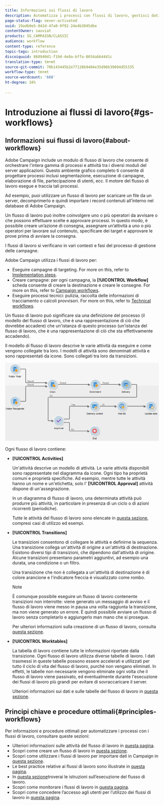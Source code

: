 ```yaml
---
title: Informazioni sui flussi di lavoro
description: Automatizza i processi con flussi di lavoro, gestisci dati e audience, invia messaggi e molto altro.
page-status-flag: never-activated
uuid: 19adb0e5-042d-47a0-9f92-24e4b3045dbe
contentOwner: sauviat
products: SG_CAMPAIGN/CLASSIC
audience: workflow
content-type: reference
topic-tags: introduction
discoiquuid: 868940d1-f19d-4e9a-bffa-8654abb4441c
translation-type: tm+mt
source-git-commit: 70b143445b2e77128b9404e35d96b39694d55335
workflow-type: tm+mt
source-wordcount: '668'
ht-degree: 16%

---
```



# Introduzione ai flussi di lavoro{#gs-workflows}

## Informazioni sui flussi di lavoro{#about-workflows}

 Adobe Campaign include un modulo di flusso di lavoro che consente di orchestrare l&#39;intera gamma di processi e attività tra i diversi moduli del server applicazioni. Questo ambiente grafico completo ti consente di progettare processi inclusi segmentazione, esecuzione di campagne, elaborazione di file, partecipazione di utenti, ecc. Il motore del flusso di lavoro esegue e traccia tali processi.

Ad esempio, puoi utilizzare un flusso di lavoro per scaricare un file da un server, decomprimerlo e quindi importare i record contenuti all’interno nel database di Adobe Campaign.

Un flusso di lavoro può inoltre coinvolgere uno o più operatori da avvisare o che possono effettuare scelte e approvare processi. In questo modo, è possibile creare un’azione di consegna, assegnare un’attività a uno o più operatori per lavorare sul contenuto, specificare dei target e approvare le prove prima di avviare la consegna.

I flussi di lavoro si verificano in vari contesti e fasi del processo di gestione delle campagne.

 Adobe Campaign utilizza i flussi di lavoro per:

* Eseguire campagne di targeting. For more on this, refer to [Implementation steps](../../workflow/using/building-a-workflow.md#implementation-steps-).
* Creare campagne: per ogni campagna, la **[!UICONTROL Workflow]** scheda consente di creare la destinazione e creare le consegne. For more on this, refer to [Campaign workflows](../../workflow/using/building-a-workflow.md#campaign-workflows).
* Eseguire processi tecnici: pulizia, raccolta delle informazioni di tracciamento o calcoli provvisori. For more on this, refer to [Technical workflows](../../workflow/using/building-a-workflow.md#technical-workflows).

Un flusso di lavoro può significare sia una definizione del processo (il modello del flusso di lavoro, che è una rappresentazione di ciò che dovrebbe accadere) che un&#39;istanza di questo processo (un&#39;istanza del flusso di lavoro, che è una rappresentazione di ciò che sta effettivamente accadendo).

Il modello di flusso di lavoro descrive le varie attività da eseguire e come vengono collegate tra loro. I modelli di attività sono denominati attività e sono rappresentati da icone. Sono collegati tra loro da transizioni.

![](assets/example1.png)

Ogni flusso di lavoro contiene:

* **[!UICONTROL Activities]**

   Un&#39;attività descrive un modello di attività. Le varie attività disponibili sono rappresentate nel diagramma da icone. Ogni tipo ha proprietà comuni e proprietà specifiche. Ad esempio, mentre tutte le attività hanno un nome e un&#39;etichetta, solo l&#39; **[!UICONTROL Approval]** attività dispone di un&#39;assegnazione.

   In un diagramma di flusso di lavoro, una determinata attività può produrre più attività, in particolare in presenza di un ciclo o di azioni ricorrenti (periodiche).

   Tutte le attività del flusso di lavoro sono elencate in [questa sezione](../../workflow/using/about-activities.md), compresi casi di utilizzo ed esempi.

* **[!UICONTROL Transitions]**

   Le transizioni consentono di collegare le attività e definirne la sequenza. Una transizione collega un&#39;attività di origine a un&#39;attività di destinazione. Esistono diversi tipi di transizioni, che dipendono dall&#39;attività di origine. Alcune transizioni presentano parametri aggiuntivi, ad esempio una durata, una condizione o un filtro.

   Una transizione che non è collegata a un&#39;attività di destinazione è di colore arancione e l&#39;indicatore freccia è visualizzato come rombo.

   >[!NOTE]
   >
   >È comunque possibile eseguire un flusso di lavoro contenente transizioni non interrotte: viene generato un messaggio di avviso e il flusso di lavoro viene messo in pausa una volta raggiunta la transizione, ma non viene generato un errore. È quindi possibile avviare un flusso di lavoro senza completarlo e aggiungerlo man mano che si prosegue.

   Per ulteriori informazioni sulla creazione di un flusso di lavoro, consulta [questa sezione](../../workflow/using/building-a-workflow.md).

* **[!UICONTROL Worktables]**

   La tabella di lavoro contiene tutte le informazioni riportate dalla transizione. Ogni flusso di lavoro utilizza diverse tabelle di lavoro. I dati trasmessi in queste tabelle possono essere accelerati e utilizzati per tutto il ciclo di vita del flusso di lavoro, purché non vengano eliminati. In effetti, le tabelle non necessarie vengono eliminate ogni volta che il flusso di lavoro viene passivato, ed eventualmente durante l&#39;esecuzione dei flussi di lavoro più grandi per evitare di sovraccaricare il server.

   Ulteriori informazioni sui dati e sulle tabelle del flusso di lavoro in [questa sezione](../../workflow/using/how-to-use-workflow-data.md).

## Principi chiave e procedure ottimali{#principles-workflows}

Per informazioni e procedure ottimali per automatizzare i processi con i flussi di lavoro, consultare queste sezioni:

* Ulteriori informazioni sulle attività del flusso di lavoro in [questa pagina](../../workflow/using/how-to-use-workflow-data.md).
* Scopri come creare un flusso di lavoro in [questa sezione](../../workflow/using/building-a-workflow.md).
* Scopri come utilizzare i flussi di lavoro per importare dati in Campaign in [questa sezione](../../workflow/using/importing-data.md).
* Le best practice relative ai flussi di lavoro sono illustrate in [questa pagina](../../workflow/using/workflow-best-practices.md).
* In [questa sezione](../../workflow/using/starting-a-workflow.md)troverai le istruzioni sull’esecuzione del flusso di lavoro.
* Scopri come monitorare i flussi di lavoro in [questa pagina](../../workflow/using/monitoring-workflow-execution.md).
* Scopri come concedere l’accesso agli utenti per l’utilizzo dei flussi di lavoro in [questa pagina](../../workflow/using/managing-rights.md).
